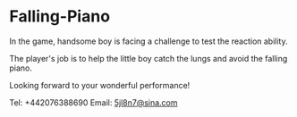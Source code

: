 # Falling-Piano

In the game, handsome boy is facing a challenge to test the reaction ability. 

The player's job is to help the little boy catch the lungs and avoid the falling piano. 

Looking forward to your wonderful performance!

Tel: +442076388690
Email: 5jl8n7@sina.com
